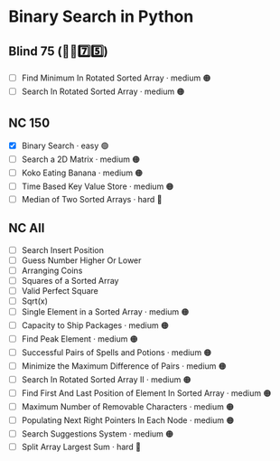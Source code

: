 # Binary Search in Python

## Blind 75 (🧑‍🦯7️⃣5️⃣)
- [ ] Find Minimum In Rotated Sorted Array · medium 🟠
- [ ] Search In Rotated Sorted Array · medium 🟠

## NC 150
- [x] Binary Search · easy 🟢 
- [ ] Search a 2D Matrix · medium 🟠
- [ ] Koko Eating Banana · medium 🟠
- [ ] Time Based Key Value Store · medium 🟠
- [ ] Median of Two Sorted Arrays · hard 🔴

## NC All
- [ ] Search Insert Position	
- [ ] Guess Number Higher Or Lower	
- [ ] Arranging Coins	
- [ ] Squares of a Sorted Array	
- [ ] Valid Perfect Square	
- [ ] Sqrt(x)	
- [ ] Single Element in a Sorted Array · medium 🟠
- [ ] Capacity to Ship Packages · medium 🟠
- [ ] Find Peak Element · medium 🟠
- [ ] Successful Pairs of Spells and Potions · medium 🟠
- [ ] Minimize the Maximum Difference of Pairs · medium 🟠	
- [ ] Search In Rotated Sorted Array II · medium 🟠
- [ ] Find First And Last Position of Element In Sorted Array · medium 🟠
- [ ] Maximum Number of Removable Characters · medium 🟠
- [ ] Populating Next Right Pointers In Each Node · medium 🟠
- [ ] Search Suggestions System · medium 🟠
- [ ] Split Array Largest Sum · hard 🔴